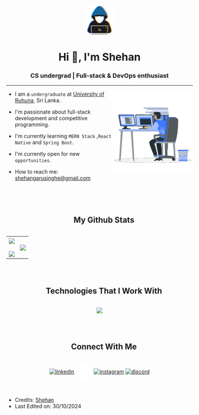 <p align="center"><img src="https://github.com/She-han/She-han/blob/main/about_me.gif" width="80px"></p>
<h1 align="center">Hi 👋, I'm Shehan </h1>
<h3 align="center">CS undergrad | Full-stack & DevOps enthusiast</h3>
<hr>

<picture> <img align="right" src="https://github.com/She-han/She-han/blob/main/Right_Side.gif" width="220px"></picture>



- I am a `undergraduate` at [University of Ruhuna](https://www.ruh.ac.lk), Sri Lanka.
  
- I'm passionate about full-stack development and competitive programming.

- I'm currently learning `MERN Stack` ,`React Native` and `Spring Boot`.

- I'm currently open for new `opportunities`.
  
- How to reach me: [shehangarusinghe@gmail.com](mailto:shehangarusinghe@gmail.com)

<br><br>


<div id="user-content-toc">
  <ul align="center">
    <summary><h2 style="display: inline-block">My Github Stats</h2></summary>
  </ul>
</div>

<!--- stats & Trophy (start) fffffffff-->
<p align="center">
  <!--- stats (start) -->
<table align="center">
<tr border="none">
<td width="50%" align="center">
  
  <img align="center" src="https://github-readme-stats.vercel.app/api?username=She-han&theme=dark&show_icons=true&count_private=true" />
  <br><br>
  <img align="center" src="https://github-readme-streak-stats.herokuapp.com/?user=She-han&theme=dark&hide_border=false" /> 
</td>

<td width="50%" align="center">

<img align="center" src="https://github-readme-stats.vercel.app/api/top-langs/?username=She-han&theme=dark&hide_border=false&langs_count=10&cache_seconds=1800&count_private=true&token=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"/>
 <!-- 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 -->
  </td>
</tr>
</table>
<!--- stats (end) -->

<br>

<!--h1 without bottom border-->
<div id="user-content-toc">
  <ul align="center">
    <summary><h2 style="display: inline-block">Technologies That I Work With</h2></summary>
  </ul>
</div>
<!--tech stack icons-->
<p align="center">
  <a href="https://skillicons.dev">
    <img src="https://skillicons.dev/icons?i=git,aws,cpp,css,discord,docker,postgres,express,figma,firebase,github,html,java,js,linux,mongodb,mysql,nextjs,nodejs,postman,py,react,tailwind,ts,vscode,kubernetes&perline=14" />
  </a>
</p>

<br>

<!-- Connect with me -->
<!--h2 without bottom border-->
<div id="user-content-toc">
  <ul align="center">
    <summary><h2 style="display: inline-block">Connect With Me</h2></summary>
  </ul>
</div>

<!--icons and links-->
<p align="center">
<a href="https://www.linkedin.com/in/shehan-induwara1021" target="blank"><img align="center" src="https://user-images.githubusercontent.com/88904952/234979284-68c11d7f-1acc-4f0c-ac78-044e1037d7b0.png" alt="linkedin" height="50" width="50" /></a>
<a href="https://x.com/shehan_indu/" target="blank"><img align="center" src="https://github.com/She-han/She-han/blob/main/logo-white.png" alt="twitter" height="45" width="45" /></a> 
<a href="https://www.instagram.com/sh_e_han_/" target="blank"><img align="center" src="https://user-images.githubusercontent.com/88904952/234981169-2dd1e58f-4b7e-468c-8213-034ba62156c3.png" alt="instagram" height="50" width="50" /></a>
<a href="https://discordapp.com/users/shehan_indu" target="blank"><img align="center" src="https://user-images.githubusercontent.com/88904952/234982627-019fd336-6248-453c-9b05-97c13fd1d207.png" alt="discord" height="50" width="50" /></a>
</p>

<br>


 - Credits: [Shehan](https://github.com/She-han)
 - Last Edited on: 30/10/2024



